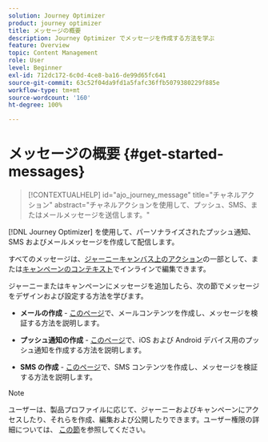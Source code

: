 ```yaml
---
solution: Journey Optimizer
product: journey optimizer
title: メッセージの概要
description: Journey Optimizer でメッセージを作成する方法を学ぶ
feature: Overview
topic: Content Management
role: User
level: Beginner
exl-id: 712dc172-6c0d-4ce8-ba16-de99d65fc641
source-git-commit: 63c52f04da9fd1a5fafc36ffb5079380229f885e
workflow-type: tm+mt
source-wordcount: '160'
ht-degree: 100%

---
```


# メッセージの概要 {#get-started-messages}

>[!CONTEXTUALHELP]
>id="ajo_journey_message"
>title="チャネルアクション"
>abstract="チャネルアクションを使用して、プッシュ、SMS、またはメールメッセージを送信します。"

[!DNL Journey Optimizer] を使用して、パーソナライズされたプッシュ通知、SMS およびメールメッセージを作成して配信します。 

すべてのメッセージは、[ジャーニーキャンバス上のアクション](messages-in-journeys.md)の一部として、または[キャンペーンのコンテキスト](messages-in-campaigns.md)でインラインで編集できます。

ジャーニーまたはキャンペーンにメッセージを追加したら、次の節でメッセージをデザインおよび設定する方法を学びます。

* **メールの作成** - [このページ](create-email.md)で、メールコンテンツを作成し、メッセージを検証する方法を説明します。

* **プッシュ通知の作成** - [このページ](create-push.md)で、iOS および Android デバイス用のプッシュ通知を作成する方法を説明します。

* **SMS の作成** - [このページ](create-sms.md)で、SMS コンテンツを作成し、メッセージを検証する方法を説明します。

>[!NOTE]
>
>ユーザーは、製品プロファイルに応じて、ジャーニーおよびキャンペーンにアクセスしたり、それらを作成、編集および公開したりできます。ユーザー権限の詳細については、 [この節](../administration/permissions.md)を参照してください。
